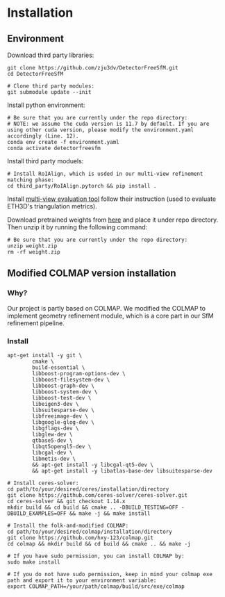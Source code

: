 # Installation

## Environment
Download third party libraries:
```shell
git clone https://github.com/zju3dv/DetectorFreeSfM.git
cd DetectorFreeSfM

# Clone third party modules:
git submodule update --init
```

Install python environment:
```shell
# Be sure that you are currently under the repo directory:
# NOTE: we assume the cuda version is 11.7 by default. If you are using other cuda version, please modify the environment.yaml accordingly (Line. 12).
conda env create -f environment.yaml
conda activate detectorfreesfm
```

Install third party moduels:
```shell
# Install RoIAlign, which is usded in our multi-view refinement matching phase:
cd third_party/RoIAlign.pytorch && pip install .
```
Install [multi-view evaluation tool](https://github.com/ETH3D/multi-view-evaluation) follow their instruction (used to evaluate ETH3D's triangulation metrics).

Download pretrained weights from [here](https://drive.google.com/file/d/1phP6U1CQ7jo1ZfUZ0xRYDf0IBZX_t9qb/view?usp=sharing) and place it under repo directory. Then unzip it by running the following command:
```shell
# Be sure that you are currently under the repo directory:
unzip weight.zip
rm -rf weight.zip
```

## Modified COLMAP version installation
### Why?
Our project is partly based on COLMAP. We modified the COLMAP to implement geometry refinement module, which is a core part in our SfM refinement pipeline.

### Install 
```shell
apt-get install -y git \
    	cmake \
    	build-essential \
    	libboost-program-options-dev \
    	libboost-filesystem-dev \
    	libboost-graph-dev \
    	libboost-system-dev \
    	libboost-test-dev \
    	libeigen3-dev \
    	libsuitesparse-dev \
    	libfreeimage-dev \
        libgoogle-glog-dev \
    	libgflags-dev \
    	libglew-dev \
    	qtbase5-dev \
    	libqt5opengl5-dev \
    	libcgal-dev \
		libmetis-dev \
    	&& apt-get install -y libcgal-qt5-dev \
        && apt-get install -y libatlas-base-dev libsuitesparse-dev 
```

```shell
# Install ceres-solver:
cd path/to/your/desired/ceres/installation/directory
git clone https://github.com/ceres-solver/ceres-solver.git
cd ceres-solver && git checkout 1.14.x
mkdir build && cd build && cmake .. -DBUILD_TESTING=OFF -DBUILD_EXAMPLES=OFF && make -j && make install
```

```shell
# Install the folk-and-modified COLMAP:
cd path/to/your/desired/colmap/installation/directory
git clone https://github.com/hxy-123/colmap.git
cd colmap && mkdir build && cd build && cmake .. && make -j 

# If you have sudo permission, you can install COLMAP by:
sudo make install

# If you do not have sudo permission, keep in mind your colmap exe path and export it to your environment variable:
export COLMAP_PATH=/your/path/colmap/build/src/exe/colmap
```